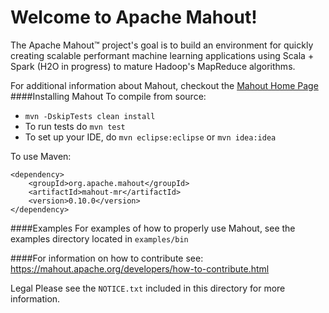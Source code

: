 Welcome to Apache Mahout!
===========
The Apache Mahout™ project's goal is to build an environment for quickly creating scalable performant machine learning applications using Scala + Spark (H2O in progress) to mature Hadoop's MapReduce algorithms.

For additional information about Mahout, checkout the [Mahout Home Page](http://mahout.apache.org/)
####Installing Mahout
To compile from source:
* `mvn -DskipTests clean install`
* To run tests do `mvn test`
* To set up your IDE, do `mvn eclipse:eclipse` or `mvn idea:idea`

To use Maven:
```
<dependency>
    <groupId>org.apache.mahout</groupId>
    <artifactId>mahout-mr</artifactId>
    <version>0.10.0</version>
</dependency>
```

####Examples
For examples of how to properly use Mahout, see the examples directory located in `examples/bin`


####For information on how to contribute see:
  https://mahout.apache.org/developers/how-to-contribute.html

Legal
 Please see the `NOTICE.txt` included in this directory for more information.
